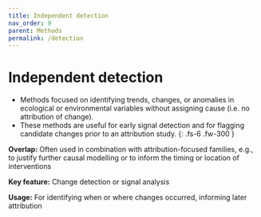 ```yaml
---
title: Independent detection
nav_order: 9
parent: Methods
permalink: /detection
---
```


# Independent detection

 - Methods focused on identifying trends, changes, or anomalies in ecological or environmental variables without assigning cause (i.e. no attribution of change).
 - These methods are useful for early signal detection and for flagging candidate changes prior to an attribution study. 
{: .fs-6 .fw-300 }

**Overlap:**
Often used in combination with attribution-focused families, e.g., to justify further causal modelling or to inform the timing or location of interventions

**Key feature:**
Change detection or signal analysis

**Usage:**
For identifying when or where changes occurred, informing later attribution